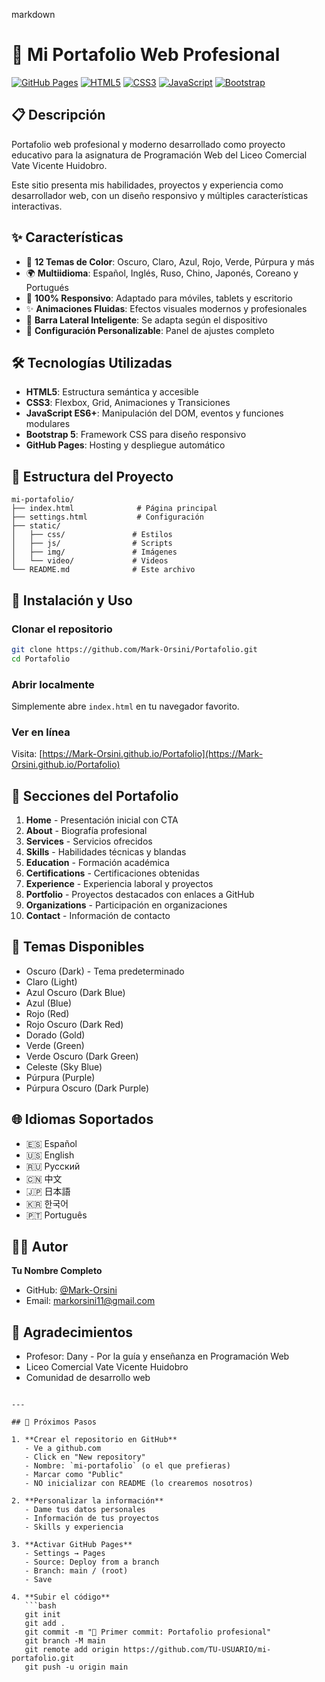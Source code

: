 markdown
# 🎨 Mi Portafolio Web Profesional

[![GitHub Pages](https://img.shields.io/badge/GitHub-Pages-blue)](https://Mark-Orsini.github.io/mi-portafolio)
[![HTML5](https://img.shields.io/badge/HTML5-E34F26?logo=html5&logoColor=white)](https://developer.mozilla.org/es/docs/Web/HTML)
[![CSS3](https://img.shields.io/badge/CSS3-1572B6?logo=css3&logoColor=white)](https://developer.mozilla.org/es/docs/Web/CSS)
[![JavaScript](https://img.shields.io/badge/JavaScript-F7DF1E?logo=javascript&logoColor=black)](https://developer.mozilla.org/es/docs/Web/JavaScript)
[![Bootstrap](https://img.shields.io/badge/Bootstrap-7952B3?logo=bootstrap&logoColor=white)](https://getbootstrap.com/)

## 📋 Descripción

Portafolio web profesional y moderno desarrollado como proyecto educativo para la asignatura de Programación Web del Liceo Comercial Vate Vicente Huidobro. 

Este sitio presenta mis habilidades, proyectos y experiencia como desarrollador web, con un diseño responsivo y múltiples características interactivas.

## ✨ Características

- 🎨 **12 Temas de Color**: Oscuro, Claro, Azul, Rojo, Verde, Púrpura y más
- 🌍 **Multiidioma**: Español, Inglés, Ruso, Chino, Japonés, Coreano y Portugués
- 📱 **100% Responsivo**: Adaptado para móviles, tablets y escritorio
- ✨ **Animaciones Fluidas**: Efectos visuales modernos y profesionales
- 🎯 **Barra Lateral Inteligente**: Se adapta según el dispositivo
- 🔧 **Configuración Personalizable**: Panel de ajustes completo

## 🛠️ Tecnologías Utilizadas

- **HTML5**: Estructura semántica y accesible
- **CSS3**: Flexbox, Grid, Animaciones y Transiciones
- **JavaScript ES6+**: Manipulación del DOM, eventos y funciones modulares
- **Bootstrap 5**: Framework CSS para diseño responsivo
- **GitHub Pages**: Hosting y despliegue automático

## 📂 Estructura del Proyecto

```
mi-portafolio/
├── index.html              # Página principal
├── settings.html           # Configuración
├── static/
│   ├── css/               # Estilos
│   ├── js/                # Scripts
│   ├── img/               # Imágenes
│   └── video/             # Videos
└── README.md              # Este archivo
```

## 🚀 Instalación y Uso

### Clonar el repositorio

```bash
git clone https://github.com/Mark-Orsini/Portafolio.git
cd Portafolio
```

### Abrir localmente

Simplemente abre `index.html` en tu navegador favorito.

### Ver en línea

Visita: [https://Mark-Orsini.github.io/Portafolio](https://Mark-Orsini.github.io/Portafolio)

## 📖 Secciones del Portafolio

1. **Home** - Presentación inicial con CTA
2. **About** - Biografía profesional
3. **Services** - Servicios ofrecidos
4. **Skills** - Habilidades técnicas y blandas
5. **Education** - Formación académica
6. **Certifications** - Certificaciones obtenidas
7. **Experience** - Experiencia laboral y proyectos
8. **Portfolio** - Proyectos destacados con enlaces a GitHub
9. **Organizations** - Participación en organizaciones
10. **Contact** - Información de contacto

## 🎨 Temas Disponibles

- Oscuro (Dark) - Tema predeterminado
- Claro (Light)
- Azul Oscuro (Dark Blue)
- Azul (Blue)
- Rojo (Red)
- Rojo Oscuro (Dark Red)
- Dorado (Gold)
- Verde (Green)
- Verde Oscuro (Dark Green)
- Celeste (Sky Blue)
- Púrpura (Purple)
- Púrpura Oscuro (Dark Purple)

## 🌐 Idiomas Soportados

- 🇪🇸 Español
- 🇺🇸 English
- 🇷🇺 Русский
- 🇨🇳 中文
- 🇯🇵 日本語
- 🇰🇷 한국어
- 🇵🇹 Português

## 👨‍💻 Autor

**Tu Nombre Completo**
- GitHub: [@Mark-Orsini](https://github.com/Mark-Orsini)
- Email: markorsini11@gmail.com


## 🙏 Agradecimientos

- Profesor: Dany - Por la guía y enseñanza en Programación Web
- Liceo Comercial Vate Vicente Huidobro
- Comunidad de desarrollo web

```

---

## 🚀 Próximos Pasos

1. **Crear el repositorio en GitHub**
   - Ve a github.com
   - Click en "New repository"
   - Nombre: `mi-portafolio` (o el que prefieras)
   - Marcar como "Public"
   - NO inicializar con README (lo crearemos nosotros)

2. **Personalizar la información**
   - Dame tus datos personales
   - Información de tus proyectos
   - Skills y experiencia

3. **Activar GitHub Pages**
   - Settings → Pages
   - Source: Deploy from a branch
   - Branch: main / (root)
   - Save

4. **Subir el código**
   ```bash
   git init
   git add .
   git commit -m "🎉 Primer commit: Portafolio profesional"
   git branch -M main
   git remote add origin https://github.com/TU-USUARIO/mi-portafolio.git
   git push -u origin main
   ```
